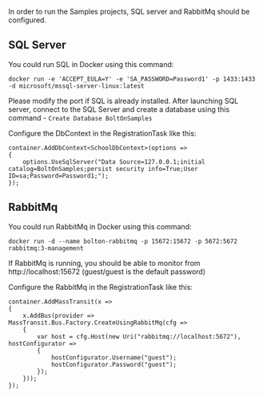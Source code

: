 In order to run the Samples projects, SQL server and RabbitMq should be configured. 

SQL Server
----------
You could run SQL in Docker using this command:

`docker run -e 'ACCEPT_EULA=Y' -e 'SA_PASSWORD=Password1' -p 1433:1433 -d microsoft/mssql-server-linux:latest`

Please modify the port if SQL is already installed. After launching SQL server, connect to the SQL Server and create a database using this command - `Create Database BoltOnSamples`

Configure the DbContext in the RegistrationTask like this:

    container.AddDbContext<SchoolDbContext>(options =>
    {
        options.UseSqlServer("Data Source=127.0.0.1;initial catalog=BoltOnSamples;persist security info=True;User ID=sa;Password=Password1;");
    });

RabbitMq
--------
You could run RabbitMq in Docker using this command:

`docker run -d --name bolton-rabbitmq -p 15672:15672 -p 5672:5672 rabbitmq:3-management`

If RabbitMq is running, you should be able to monitor from http://localhost:15672 (guest/guest is the default password)

Configure the RabbitMq in the RegistrationTask like this:

    container.AddMassTransit(x =>
    {
        x.AddBus(provider => MassTransit.Bus.Factory.CreateUsingRabbitMq(cfg =>
        {
            var host = cfg.Host(new Uri("rabbitmq://localhost:5672"), hostConfigurator =>
            {
                hostConfigurator.Username("guest");
                hostConfigurator.Password("guest");
            });
        }));
    });